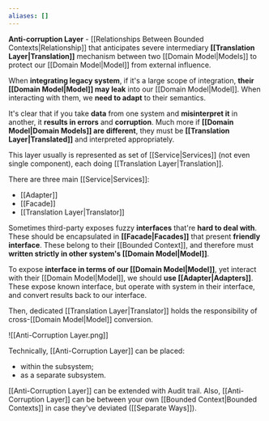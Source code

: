```yaml
---
aliases: []
---
```

**Anti-corruption Layer** - [[Relationships Between Bounded Contexts|Relationship]] that anticipates severe intermediary **[[Translation Layer|Translation]]** mechanism between two [[Domain Model|Models]] to protect our [[Domain Model|Model]] from external influence.

When **integrating legacy system**, if it's a large scope of integration, **their [[Domain Model|Model]] may leak** into our [[Domain Model|Model]]. When interacting with them, we **need to adapt** to their semantics.

It's clear that if you take **data** from one system and **misinterpret it** in another, it **results in errors** and **corruption**. Much more if **[[Domain Model|Domain Models]] are different**, they must be **[[Translation Layer|Translated]]** and interpreted appropriately.

This layer usually is represented as set of [[Service|Services]] (not even single component), each doing [[Translation Layer|Translation]]. 

There are three main [[Service|Services]]:
- [[Adapter]]
- [[Facade]]
- [[Translation Layer|Translator]]

Sometimes third-party exposes fuzzy **interfaces** that're **hard to deal with**. These should be encapsulated in **[[Facade|Facades]]** that present **friendly interface**. These belong to their [[Bounded Context]], and therefore must **written strictly in other system's [[Domain Model|Model]]**.

To expose **interface in terms of our [[Domain Model|Model]]**, yet interact with their [[Domain Model|Model]], we should **use [[Adapter|Adapters]]**. These expose known interface, but operate with system in their interface, and convert results back to our interface.

Then, dedicated [[Translation Layer|Translator]] holds the responsibility of cross-[[Domain Model|Model]] conversion.

![[Anti-Corruption Layer.png]]

Technically, [[Anti-Corruption Layer]] can be placed:
- within the subsystem;
- as a separate subsystem.

[[Anti-Corruption Layer]] can be extended with Audit trail.
Also, [[Anti-Corruption Layer]] can be between your own [[Bounded Context|Bounded Contexts]] in case they've deviated ([[Separate Ways]]).
